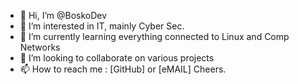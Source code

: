 - 👋 Hi, I’m @BoskoDev
- 👀 I’m interested in IT, mainly Cyber Sec.
- 🌱 I’m currently learning everything connected to Linux and Comp Networks
- 💞️ I’m looking to collaborate on various projects
- 📫 How to reach me : [GitHub] or [eMAIL]
Cheers.
